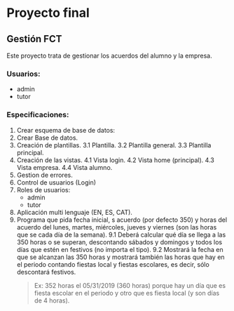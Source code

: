 # Proyecto final
## Gestión FCT
Este proyecto trata de gestionar los acuerdos del alumno y la empresa.
### Usuarios:
- admin
- tutor
### Especificaciones:
1. Crear esquema de base de datos:
2. Crear Base de datos.
3. Creación de plantillas.
3.1 Plantilla.
3.2 Plantilla general.
3.3 Plantilla principal.
4. Creación de las vistas.
4.1 Vista login.
4.2 Vista home (principal).
4.3 Vista empresa.
4.4 Vista alumno.
5. Gestion de errores.
6. Control de usuarios (Login)
7. Roles de usuarios:
	- admin
	- tutor
8. Aplicación multi lenguaje (EN, ES, CAT).
9. Programa que pida fecha inicial, s acuerdo (por defecto 350) y horas del acuerdo del lunes, martes, miércoles, jueves y viernes (son las horas que se cada día de la semana).
9.1 Deberá calcular qué día se llega a las 350 horas o se superan, descontando sábados y domingos y todos los días que estén en festivos (no importa el tipo).
9.2 Mostrará la fecha en que se alcanzan las 350 horas y mostrará también las horas que hay en el periodo contando fiestas local y fiestas escolares, es decir, sólo descontará festivos.
	> Ex: 352 horas el 05/31/2019 (360 horas) porque hay un día que es fiesta escolar en el periodo y otro que es fiesta local (y son días de 4 horas).